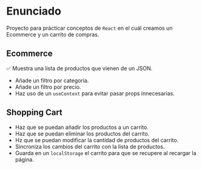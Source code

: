 # Enunciado

Proyecto para prácticar conceptos de `React` en el cuál creamos un Ecommerce y un carrito de compras.

## Ecommerce

✅ Muestra una lista de productos que vienen de un JSON.
- Añade un filtro por categoría.
- Añade un filtro por precio.
- Haz uso de un `useContext` para evitar pasar props innecesarias.

## Shopping Cart

- Haz que se puedan añadir los productos a un carrito.
- Haz que se puedan eliminar los productos del carrito.
- Hz que se puedan modificar la cantidad de productos del carrito.
- Sincroniza los cambios del carrito con la lista de productos.
- Guarda en un `localStorage` el carrito para que se recupere al recargar la página.
